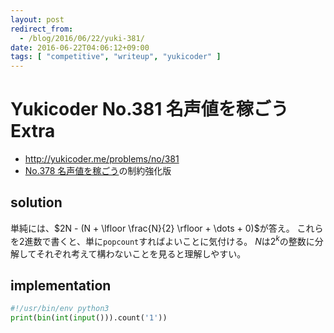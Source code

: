 ```yaml
---
layout: post
redirect_from:
  - /blog/2016/06/22/yuki-381/
date: 2016-06-22T04:06:12+09:00
tags: [ "competitive", "writeup", "yukicoder" ]
---
```


# Yukicoder No.381 名声値を稼ごう Extra

-   <http://yukicoder.me/problems/no/381>
-   [No.378 名声値を稼ごう](http://yukicoder.me/problems/922)の制約強化版

## solution

単純には、$2N - (N + \lfloor \frac{N}{2} \rfloor + \dots + 0)$が答え。
これらを$2$進数で書くと、単に`popcount`すればよいことに気付ける。
$N$は$2^k$の整数に分解してそれぞれ考えて構わないことを見ると理解しやすい。

## implementation

``` python
#!/usr/bin/env python3
print(bin(int(input())).count('1'))
```

